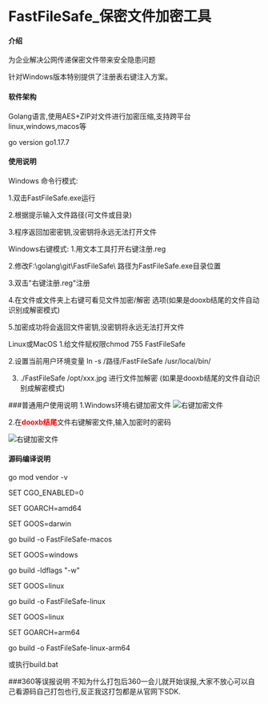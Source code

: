 # FastFileSafe_保密文件加密工具

#### 介绍
为企业解决公网传递保密文件带来安全隐患问题

针对Windows版本特别提供了注册表右键注入方案。

#### 软件架构
Golang语言,使用AES+ZIP对文件进行加密压缩,支持跨平台linux,windows,macos等

go version go1.17.7

#### 使用说明
Windows 命令行模式:

1.双击FastFileSafe.exe运行

2.根据提示输入文件路径(可文件或目录)

3.程序返回加密密钥,没密钥将永远无法打开文件



Windows右键模式:
1.用文本工具打开右键注册.reg 

2.修改F:\\golang\\git\\FastFileSafe\\   路径为FastFileSafe.exe目录位置

3.双击"右键注册.reg"注册

4.在文件或文件夹上右键可看见文件加密/解密 选项(如果是dooxb结尾的文件自动识别成解密模式)

5.加密成功将会返回文件密钥,没密钥将永远无法打开文件


Linux或MacOS
1.给文件赋权限chmod 755 FastFileSafe

2.设置当前用户环境变量  ln -s /路径/FastFileSafe /usr/local/bin/

3.  ./FastFileSafe /opt/xxx.jpg  进行文件加解密 (如果是dooxb结尾的文件自动识别成解密模式)


###普通用户使用说明
1.Windows环境右键加密文件
![右键加密文件](https://gitee.com/aliu/FastFileSafe/raw/develop/jpg/1.%E6%99%AE%E9%80%9A%E6%96%87%E4%BB%B6%E5%8A%A0%E5%AF%86-1.png "右键加密文件")

2.在<font color=red>**dooxb结尾**</font>文件右键解密文件,输入加密时的密码

![右键加密文件](https://gitee.com/aliu/FastFileSafe/raw/develop/jpg/1.%E6%99%AE%E9%80%9A%E6%96%87%E4%BB%B6%E5%8A%A0%E5%AF%86-2.png "右键加密文件")
 

#### 源码编译说明
go mod vendor -v

SET CGO_ENABLED=0

SET GOARCH=amd64

SET GOOS=darwin

go build -o FastFileSafe-macos


SET GOOS=windows

go build -ldflags "-w"



SET GOOS=linux

go build -o FastFileSafe-linux




SET GOOS=linux

SET GOARCH=arm64

go build -o FastFileSafe-linux-arm64


或执行build.bat


###360等误报说明
不知为什么打包后360一会儿就开始误报,大家不放心可以自己看源码自己打包也行,反正我这打包都是从官网下SDK.